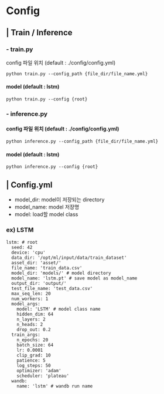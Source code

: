 # Config

## | Train / Inference
### - train.py
config 파일 위치 (default : ./config/config.yml)

`
python train.py --config_path {file_dir/file_name.yml}
`

#### model (default : lstm)

`
python train.py --config {root}
`
### - inference.py
#### config 파일 위치 (default : ./config/config.yml)

`
python inference.py --config_path {file_dir/file_name.yml}
`

#### model (default : lstm)

`
python inference.py --config {root}
`


## | Config.yml
- model_dir: model이 저장되는 directory
- model_name: model 저장명
- model: load할 model class
### ex) LSTM
```
lstm: # root
  seed: 42
  device: 'cpu'
  data_dir: '/opt/ml/input/data/train_dataset'
  asset_dir: 'asset/'
  file_name: 'train_data.csv'
  model_dir: 'models/' # model directory
  model_name: 'lstm.pt' # save model as model_name
  output_dir: 'output/'
  test_file_name: 'test_data.csv'  
  max_seq_len: 20
  num_workers: 1
  model_args:
    model: 'LSTM' # model class name
    hidden_dim: 64
    n_layers: 2
    n_heads: 2
    drop_out: 0.2
  train_args:
    n_epochs: 20
    batch_size: 64
    lr: 0.0001
    clip_grad: 10
    patience: 5
    log_steps: 50
    optimizer: 'adam'
    scheduler: 'plateau'
  wandb:
    name: 'lstm' # wandb run name
```
